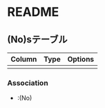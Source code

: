 # README

## (No)sテーブル
|Column |Type |Options |
|-------|-----|--------|
| | | |

### Association
-  :(No)

<!--
table/ no:0
-->